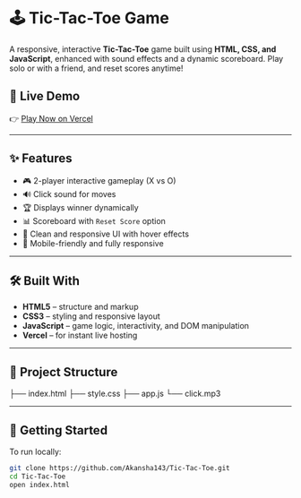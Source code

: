 # 🕹️ Tic-Tac-Toe Game

A responsive, interactive **Tic-Tac-Toe** game built using **HTML, CSS, and JavaScript**, enhanced with sound effects and a dynamic scoreboard. Play solo or with a friend, and reset scores anytime!

## 🔗 Live Demo

👉 [Play Now on Vercel](https://tic-tac-toe-nu-sepia.vercel.app/)

---

## ✨ Features

- 🎮 2-player interactive gameplay (X vs O)
- 🔊 Click sound for moves
- 🏆 Displays winner dynamically
- 📊 Scoreboard with `Reset Score` option
- 💅 Clean and responsive UI with hover effects
- 📱 Mobile-friendly and fully responsive

---

## 🛠️ Built With

- **HTML5** – structure and markup  
- **CSS3** – styling and responsive layout  
- **JavaScript** – game logic, interactivity, and DOM manipulation  
- **Vercel** – for instant live hosting

---

## 📂 Project Structure

├── index.html
├── style.css
├── app.js
└── click.mp3


---

## 🚀 Getting Started

To run locally:

```bash
git clone https://github.com/Akansha143/Tic-Tac-Toe.git
cd Tic-Tac-Toe
open index.html

